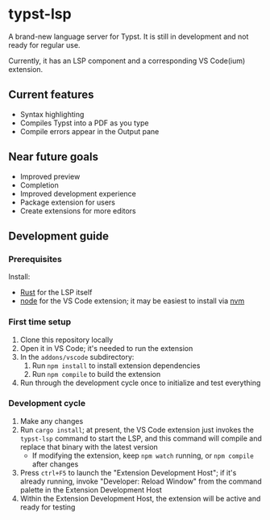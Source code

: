 # typst-lsp

A brand-new language server for Typst. It is still in development and not ready
for regular use.

Currently, it has an LSP component and a corresponding VS Code(ium) extension.

## Current features
- Syntax highlighting
- Compiles Typst into a PDF as you type
- Compile errors appear in the Output pane

## Near future goals
- Improved preview
- Completion
- Improved development experience
- Package extension for users
- Create extensions for more editors

## Development guide

### Prerequisites
Install:
- [Rust](https://www.rust-lang.org/) for the LSP itself
- [node](https://nodejs.org/en) for the VS Code extension; it may be easiest to
    install via [nvm](https://github.com/nvm-sh/nvm)

### First time setup
1. Clone this repository locally
2. Open it in VS Code; it's needed to run the extension
3. In the `addons/vscode` subdirectory:
    1. Run `npm install` to install extension dependencies
    2. Run `npm compile` to build the extension
4. Run through the development cycle once to initialize and test everything

### Development cycle
1. Make any changes
2. Run `cargo install`; at present, the VS Code extension just invokes the
    `typst-lsp` command to start the LSP, and this command will compile and
    replace that binary with the latest version
    - If modifying the extension, keep `npm watch` running, or `npm compile`
        after changes
3. Press `ctrl+F5` to launch the "Extension Development Host"; if it's already
    running, invoke "Developer: Reload Window" from the command palette in the
    Extension Development Host
4. Within the Extension Development Host, the extension will be active and ready
    for testing
